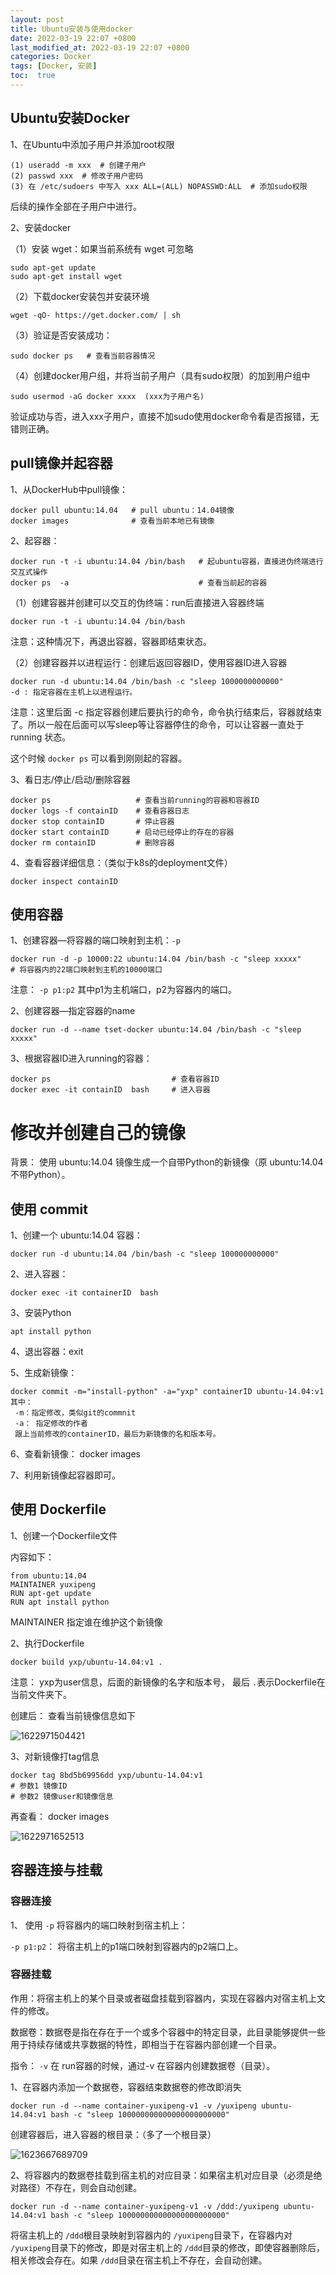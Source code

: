 ```yaml
---
layout: post
title: Ubuntu安装与使用docker
date: 2022-03-19 22:07 +0800
last_modified_at: 2022-03-19 22:07 +0800
categories: Docker
tags: [Docker, 安装]
toc:  true
---
```


## Ubuntu安装Docker

1、在Ubuntu中添加子用户并添加root权限

```
(1) useradd -m xxx  # 创建子用户
(2) passwd xxx  # 修改子用户密码
(3) 在 /etc/sudoers 中写入 xxx ALL=(ALL) NOPASSWD:ALL  # 添加sudo权限
```

后续的操作全部在子用户中进行。

2、安装docker

（1）安装 wget：如果当前系统有 wget 可忽略

```
sudo apt-get update 
sudo apt-get install wget
```

（2）下载docker安装包并安装环境

```
wget -qO- https://get.docker.com/ | sh
```

（3）验证是否安装成功：

```
sudo docker ps   # 查看当前容器情况
```

（4）创建docker用户组，并将当前子用户（具有sudo权限）的加到用户组中

```
sudo usermod -aG docker xxxx  (xxx为子用户名)
```

验证成功与否，进入xxx子用户，直接不加sudo使用docker命令看是否报错，无错则正确。



## pull镜像并起容器

1、从DockerHub中pull镜像：

```
docker pull ubuntu:14.04   # pull ubuntu：14.04镜像
docker images 			   # 查看当前本地已有镜像
```

2、起容器：

```
docker run -t -i ubuntu:14.04 /bin/bash   # 起ubuntu容器，直接进伪终端进行交互式操作
docker ps  -a  							  # 查看当前起的容器
```

（1）创建容器并创建可以交互的伪终端：run后直接进入容器终端

```
docker run -t -i ubuntu:14.04 /bin/bash
```

注意：这种情况下，再退出容器，容器即结束状态。

（2）创建容器并以进程运行：创建后返回容器ID，使用容器ID进入容器

```
docker run -d ubuntu:14.04 /bin/bash -c "sleep 1000000000000"
-d : 指定容器在主机上以进程运行。
```

注意：这里后面 -c 指定容器创建后要执行的命令，命令执行结束后，容器就结束了。所以一般在后面可以写sleep等让容器停住的命令，可以让容器一直处于 running 状态。

这个时候 `docker ps` 可以看到刚刚起的容器。

3、看日志/停止/启动/删除容器

```
docker ps  					# 查看当前running的容器和容器ID
docker logs -f containID    # 查看容器日志
docker stop containID		# 停止容器
docker start containID      # 启动已经停止的存在的容器
docker rm containID 		# 删除容器
```

4、查看容器详细信息：（类似于k8s的deployment文件）

```
docker inspect containID
```



## 使用容器

1、创建容器—将容器的端口映射到主机：`-p`

```
docker run -d -p 10000:22 ubuntu:14.04 /bin/bash -c "sleep xxxxx"
# 将容器内的22端口映射到主机的10000端口
```

注意： `-p p1:p2` 其中p1为主机端口，p2为容器内的端口。

2、创建容器—指定容器的name

```
docker run -d --name tset-docker ubuntu:14.04 /bin/bash -c "sleep xxxxx"
```

3、根据容器ID进入running的容器：

```
docker ps   						# 查看容器ID
docker exec -it containID  bash 	# 进入容器
```


# 修改并创建自己的镜像

背景： 使用 ubuntu:14.04 镜像生成一个自带Python的新镜像（原 ubuntu:14.04 不带Python）。

## 使用 commit

1、创建一个  ubuntu:14.04  容器：

```
docker run -d ubuntu:14.04 /bin/bash -c "sleep 100000000000"
```

2、进入容器：

```
docker exec -it containerID  bash
```

3、安装Python

```
apt install python
```

4、退出容器：exit

5、生成新镜像：

```
docker commit -m="install-python" -a="yxp" containerID ubuntu-14.04:v1
其中：
 -m：指定修改，类似git的commnit
 -a： 指定修改的作者
 跟上当前修改的containerID，最后为新镜像的名和版本号。
```

6、查看新镜像： docker images

7、利用新镜像起容器即可。



## 使用 Dockerfile 

1、创建一个Dockerfile文件

内容如下：

```
from ubuntu:14.04
MAINTAINER yuxipeng
RUN apt-get update
RUN apt install python
```

MAINTAINER 指定谁在维护这个新镜像

2、执行Dockerfile

```
docker build yxp/ubuntu-14.04:v1 .
```

注意： yxp为user信息，后面的新镜像的名字和版本号， 最后 `.`表示Dockerfile在当前文件夹下。

创建后： 查看当前镜像信息如下

![1622971504421](/image/1622971504421.png)

3、对新镜像打tag信息

```
docker tag 8bd5b69956dd yxp/ubuntu-14.04:v1
# 参数1 镜像ID
# 参数2 镜像user和镜像信息
```

再查看： docker images

![1622971652513](/image/1622971652513.png)



## 容器连接与挂载

### 容器连接

1、 使用 `-p` 将容器内的端口映射到宿主机上：

`-p p1:p2`： 将宿主机上的p1端口映射到容器内的p2端口上。



### 容器挂载

作用：将宿主机上的某个目录或者磁盘挂载到容器内，实现在容器内对宿主机上文件的修改。

数据卷：数据卷是指在存在于一个或多个容器中的特定目录，此目录能够提供一些用于持续存储或共享数据的特性，即相当于在容器内部创建一个目录。

指令： `-v` 在 run容器的时候，通过-v 在容器内创建数据卷（目录）。

1、在容器内添加一个数据卷，容器结束数据卷的修改即消失

```
docker run -d --name container-yuxipeng-v1 -v /yuxipeng ubuntu-14.04:v1 bash -c "sleep 100000000000000000000000"
```

创建容器后，进入容器的根目录：（多了一个根目录）

![1623667689709](/image/1623667689709.png)

2、将容器内的数据卷挂载到宿主机的对应目录：如果宿主机对应目录（必须是绝对路径）不存在，则会自动创建。

```
docker run -d --name container-yuxipeng-v1 -v /ddd:/yuxipeng ubuntu-14.04:v1 bash -c "sleep 100000000000000000000000"
```

将宿主机上的 `/ddd`根目录映射到容器内的 `/yuxipeng`目录下，在容器内对 `/yuxipeng`目录下的修改，即是对宿主机上的 `/ddd`目录的修改，即使容器删除后，相关修改会存在。如果 `/ddd`目录在宿主机上不存在，会自动创建。

